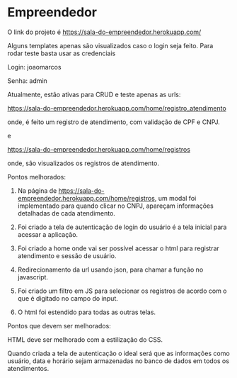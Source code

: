 # Empreendedor

O link do projeto é https://sala-do-empreendedor.herokuapp.com/

Alguns templates apenas são visualizados caso o login seja feito. Para rodar teste basta usar as credenciais

Login: joaomarcos

Senha: admin

Atualmente, estão ativas para CRUD e teste apenas as urls:

https://sala-do-empreendedor.herokuapp.com/home/registro_atendimento

onde, é feito um registro de atendimento, com validação de CPF e CNPJ.

e

https://sala-do-empreendedor.herokuapp.com/home/registros

onde, são visualizados os registros de atendimento.

Pontos melhorados:

1. Na página de https://sala-do-empreendedor.herokuapp.com/home/registros, um  modal foi implementado para quando clicar no CNPJ, apareçam informações detalhadas de cada atendimento.

2. Foi criado a tela de autenticação de login do usuário é a tela inicial para acessar a aplicação.

3. Foi criado a home onde vai ser possível acessar o html para registrar atendimento e sessão de usuário.

4. Redirecionamento da url usando json, para chamar a função no javascript.

5. Foi criado um filtro em JS para selecionar os registros de acordo com o que é digitado no campo do input.

6. O html foi estendido para todas as outras telas.


Pontos que devem ser melhorados:

HTML deve ser melhorado com a estilização do CSS.

Quando criada a tela de autenticação o ideal será que as informações como usuário, data e horário sejam armazenadas no banco de dados em todos os atendimentos.
